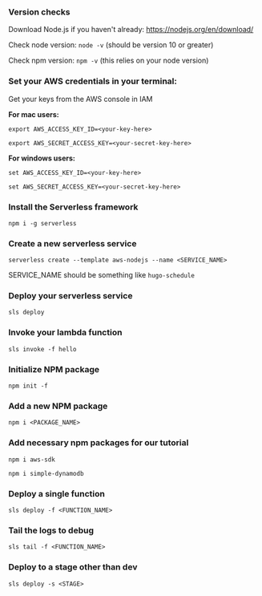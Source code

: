 ### Version checks
Download Node.js if you haven't already: https://nodejs.org/en/download/

Check node version: `node -v` (should be version 10 or greater)

Check npm version: `npm -v` (this relies on your node version)

### Set your AWS credentials in your terminal:
Get your keys from the AWS console in IAM

**For mac users:**

`export AWS_ACCESS_KEY_ID=<your-key-here>`

`export AWS_SECRET_ACCESS_KEY=<your-secret-key-here>`

**For windows users:**

`set AWS_ACCESS_KEY_ID=<your-key-here>`

`set AWS_SECRET_ACCESS_KEY=<your-secret-key-here>`

### Install the Serverless framework
`npm i -g serverless`

### Create a new serverless service
`serverless create --template aws-nodejs --name <SERVICE_NAME>`

SERVICE_NAME should be something like `hugo-schedule`

### Deploy your serverless service
`sls deploy`

### Invoke your lambda function
`sls invoke -f hello`

### Initialize NPM package
`npm init -f`

### Add a new NPM package
`npm i <PACKAGE_NAME>`

### Add necessary npm packages for our tutorial
`npm i aws-sdk`

`npm i simple-dynamodb`

### Deploy a single function
`sls deploy -f <FUNCTION_NAME>`

### Tail the logs to debug
`sls tail -f <FUNCTION_NAME>`

### Deploy to a stage other than dev
`sls deploy -s <STAGE>`
